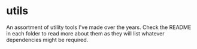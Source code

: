 # utils
An assortment of utility tools I've made over the years. Check the README in each folder to read more about them as they will list whatever dependencies might be required.
